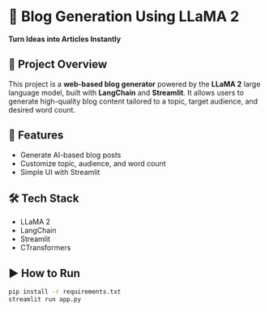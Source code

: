 # 📝 Blog Generation Using LLaMA 2  
**Turn Ideas into Articles Instantly**

## 📌 Project Overview

This project is a **web-based blog generator** powered by the **LLaMA 2** large language model, built with **LangChain** and **Streamlit**. It allows users to generate high-quality blog content tailored to a topic, target audience, and desired word count.

## 🚀 Features
- Generate AI-based blog posts
- Customize topic, audience, and word count
- Simple UI with Streamlit

## 🛠️ Tech Stack
- LLaMA 2
- LangChain
- Streamlit
- CTransformers

## ▶️ How to Run

```bash
pip install -r requirements.txt
streamlit run app.py
